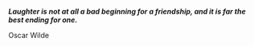 _**Laughter is not at all a bad beginning for a friendship, and it is far the best ending for one.**_

Oscar Wilde